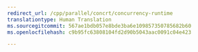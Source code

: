 ```yaml
---
redirect_url: /cpp/parallel/concrt/concurrency-runtime
translationtype: Human Translation
ms.sourcegitcommit: 567ae1bdb057e8bde3ba6e109857350785682b60
ms.openlocfilehash: c9b95fc63808104fd2d90b5043aac0091c04e423

---
```




<!--HONumber=Jan17_HO2-->


